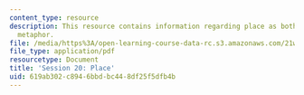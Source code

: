 ```yaml
---
content_type: resource
description: This resource contains information regarding place as both reality and
  metaphor.
file: /media/https%3A/open-learning-course-data-rc.s3.amazonaws.com/21w-755-writing-and-reading-short-stories-spring-2012/619ab302c8946bbdbc448df25f5dfb4b_MIT21W_755S12_ses20.pdf
file_type: application/pdf
resourcetype: Document
title: 'Session 20: Place'
uid: 619ab302-c894-6bbd-bc44-8df25f5dfb4b
---
```

